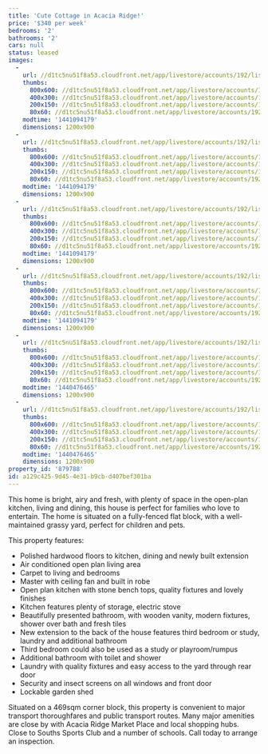 ```yaml
---
title: 'Cute Cottage in Acacia Ridge!'
price: '$340 per week'
bedrooms: '2'
bathrooms: '2'
cars: null
status: leased
images:
  -
    url: //d1tc5nu51f8a53.cloudfront.net/app/livestore/accounts/192/listings/857949/images/image2-1882113944-20_6040612208_20160720035659.jpg
    thumbs:
      800x600: //d1tc5nu51f8a53.cloudfront.net/app/livestore/accounts/192/listings/857949/images/image2-1882113944-20_6040612208_20160720035659_800x600.jpg
      400x300: //d1tc5nu51f8a53.cloudfront.net/app/livestore/accounts/192/listings/857949/images/image2-1882113944-20_6040612208_20160720035659_400x300.jpg
      200x150: //d1tc5nu51f8a53.cloudfront.net/app/livestore/accounts/192/listings/857949/images/image2-1882113944-20_6040612208_20160720035659_200x150.jpg
      80x60: //d1tc5nu51f8a53.cloudfront.net/app/livestore/accounts/192/listings/857949/images/image2-1882113944-20_6040612208_20160720035659_80x60.jpg
    modtime: '1441094179'
    dimensions: 1200x900
  -
    url: //d1tc5nu51f8a53.cloudfront.net/app/livestore/accounts/192/listings/857949/images/image3-6993643884-20_1951419227_20160720035700.jpg
    thumbs:
      800x600: //d1tc5nu51f8a53.cloudfront.net/app/livestore/accounts/192/listings/857949/images/image3-6993643884-20_1951419227_20160720035700_800x600.jpg
      400x300: //d1tc5nu51f8a53.cloudfront.net/app/livestore/accounts/192/listings/857949/images/image3-6993643884-20_1951419227_20160720035700_400x300.jpg
      200x150: //d1tc5nu51f8a53.cloudfront.net/app/livestore/accounts/192/listings/857949/images/image3-6993643884-20_1951419227_20160720035700_200x150.jpg
      80x60: //d1tc5nu51f8a53.cloudfront.net/app/livestore/accounts/192/listings/857949/images/image3-6993643884-20_1951419227_20160720035700_80x60.jpg
    modtime: '1441094179'
    dimensions: 1200x900
  -
    url: //d1tc5nu51f8a53.cloudfront.net/app/livestore/accounts/192/listings/857949/images/image4-9260198628-20_8775579268_20160720035701.jpg
    thumbs:
      800x600: //d1tc5nu51f8a53.cloudfront.net/app/livestore/accounts/192/listings/857949/images/image4-9260198628-20_8775579268_20160720035701_800x600.jpg
      400x300: //d1tc5nu51f8a53.cloudfront.net/app/livestore/accounts/192/listings/857949/images/image4-9260198628-20_8775579268_20160720035701_400x300.jpg
      200x150: //d1tc5nu51f8a53.cloudfront.net/app/livestore/accounts/192/listings/857949/images/image4-9260198628-20_8775579268_20160720035701_200x150.jpg
      80x60: //d1tc5nu51f8a53.cloudfront.net/app/livestore/accounts/192/listings/857949/images/image4-9260198628-20_8775579268_20160720035701_80x60.jpg
    modtime: '1441094179'
    dimensions: 1200x900
  -
    url: //d1tc5nu51f8a53.cloudfront.net/app/livestore/accounts/192/listings/857949/images/main-1-2097808914-20_8884558306_20160720035701.jpg
    thumbs:
      800x600: //d1tc5nu51f8a53.cloudfront.net/app/livestore/accounts/192/listings/857949/images/main-1-2097808914-20_8884558306_20160720035701_800x600.jpg
      400x300: //d1tc5nu51f8a53.cloudfront.net/app/livestore/accounts/192/listings/857949/images/main-1-2097808914-20_8884558306_20160720035701_400x300.jpg
      200x150: //d1tc5nu51f8a53.cloudfront.net/app/livestore/accounts/192/listings/857949/images/main-1-2097808914-20_8884558306_20160720035701_200x150.jpg
      80x60: //d1tc5nu51f8a53.cloudfront.net/app/livestore/accounts/192/listings/857949/images/main-1-2097808914-20_8884558306_20160720035701_80x60.jpg
    modtime: '1441094179'
    dimensions: 1200x900
  -
    url: //d1tc5nu51f8a53.cloudfront.net/app/livestore/accounts/192/listings/857949/images/image5-3657562914-20_2132503655_20160720035702.jpg
    thumbs:
      800x600: //d1tc5nu51f8a53.cloudfront.net/app/livestore/accounts/192/listings/857949/images/image5-3657562914-20_2132503655_20160720035702_800x600.jpg
      400x300: //d1tc5nu51f8a53.cloudfront.net/app/livestore/accounts/192/listings/857949/images/image5-3657562914-20_2132503655_20160720035702_400x300.jpg
      200x150: //d1tc5nu51f8a53.cloudfront.net/app/livestore/accounts/192/listings/857949/images/image5-3657562914-20_2132503655_20160720035702_200x150.jpg
      80x60: //d1tc5nu51f8a53.cloudfront.net/app/livestore/accounts/192/listings/857949/images/image5-3657562914-20_2132503655_20160720035702_80x60.jpg
    modtime: '1440476465'
    dimensions: 1200x900
  -
    url: //d1tc5nu51f8a53.cloudfront.net/app/livestore/accounts/192/listings/857949/images/image6-1-307732997-2_3407058408_20160720035702.jpg
    thumbs:
      800x600: //d1tc5nu51f8a53.cloudfront.net/app/livestore/accounts/192/listings/857949/images/image6-1-307732997-2_3407058408_20160720035702_800x600.jpg
      400x300: //d1tc5nu51f8a53.cloudfront.net/app/livestore/accounts/192/listings/857949/images/image6-1-307732997-2_3407058408_20160720035702_400x300.jpg
      200x150: //d1tc5nu51f8a53.cloudfront.net/app/livestore/accounts/192/listings/857949/images/image6-1-307732997-2_3407058408_20160720035702_200x150.jpg
      80x60: //d1tc5nu51f8a53.cloudfront.net/app/livestore/accounts/192/listings/857949/images/image6-1-307732997-2_3407058408_20160720035702_80x60.jpg
    modtime: '1440476465'
    dimensions: 1200x900
property_id: '879788'
id: a129c425-9d45-4e31-b9cb-d407bef301ba
---
```

This home is bright, airy and fresh, with plenty of space in the open-plan kitchen, living and dining, this house is perfect for families who love to entertain. The home is situated on a fully-fenced flat block, with a well-maintained grassy yard, perfect for children and pets.

This property features:

*  Polished hardwood floors to kitchen, dining and newly built extension
*  Air conditioned open plan living area
*  Carpet to living and bedrooms
*  Master with ceiling fan and built in robe
*  Open plan kitchen with stone bench tops, quality fixtures and lovely finishes
*  Kitchen features plenty of storage, electric stove
*  Beautifully presented bathroom, with wooden vanity, modern fixtures, shower over bath and fresh tiles
*  New extension to the back of the house features third bedroom or study, laundry and additional bathroom
*  Third bedroom could also be used as a study or playroom/rumpus
*  Additional bathroom with toilet and shower 
*  Laundry with quality fixtures and easy access to the yard through rear door
*  Security and insect screens on all windows and front door
*  Lockable garden shed

Situated on a 469sqm corner block, this property is convenient to major transport thoroughfares and public transport routes. Many major amenities are close by with Acacia Ridge Market Place and local shopping hubs. Close to Souths Sports Club and a number of schools. Call today to arrange an inspection.